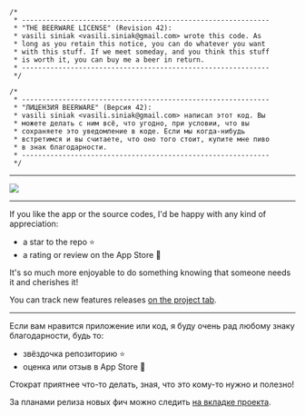 ```
/*
 * -------------------------------------------------------------
 * "THE BEERWARE LICENSE" (Revision 42):
 * vasili siniak <vasili.siniak@gmail.com> wrote this code. As
 * long as you retain this notice, you can do whatever you want
 * with this stuff. If we meet someday, and you think this stuff
 * is worth it, you can buy me a beer in return.
 * -------------------------------------------------------------
 */
```

```
/*
 * -------------------------------------------------------------
 * "ЛИЦЕНЗИЯ BEERWARE" (Версия 42):
 * vasili siniak <vasili.siniak@gmail.com> написал этот код. Вы
 * можете делать с ним всё, что угодно, при условии, что вы
 * сохраняете это уведомление в коде. Если мы когда-нибудь
 * встретимся и вы считаете, что оно того стоит, купите мне пиво
 * в знак благодарности.
 * -------------------------------------------------------------
 */
```

---

[<img src=https://developer.apple.com/app-store/marketing/guidelines/images/badge-example-preferred.png>](https://apps.apple.com/app/id1558896129)

---

If you like the app or the source codes, I'd be happy with any kind of appreciation:

- a star to the repo ⭐️
- a rating or review on the App Store 📲

It's so much more enjoyable to do something knowing that someone needs it and cherishes it!

You can track new features releases [on the project tab](https://github.com/users/vasilisiniak/projects/2).

---

Если вам нравится приложение или код, я буду очень рад любому знаку благодарности, будь то:

- звёздочка репозиторию ⭐️
- оценка или отзыв в App Store 📲

Стократ приятнее что-то делать, зная, что это кому-то нужно и полезно!

За планами релиза новых фич можно следить [на вкладке проекта](https://github.com/users/vasilisiniak/projects/2).
